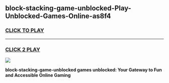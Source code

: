 
## block-stacking-game-unblocked-Play-Unblocked-Games-Online-as8f4
<h3>
<a href="https://premium76.site?title=block-stacking-game-unblocked&ref=25A">CLICK TO PLAY</a></h3>
<hr>

<h3>
<a href="https://premium76.site?title=block-stacking-game-unblocked&ref=25A">CLICK 2 PLAY</a>
  
</h3>

<a href="https://premium76.site?title=block-stacking-game-unblocked&ref=25A"><img src="https://clearcache.store/games.png"></a>


**block-stacking-game-unblocked games unblocked: Your Gateway to Fun and Accessible Online Gaming**
